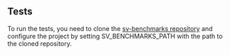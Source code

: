 ## Tests

To run the tests, you need to clone the [sv-benchmarks repository](https://github.com/sosy-lab/sv-benchmarks) and configure the project by setting SV_BENCHMARKS_PATH with the path to the cloned repository.
